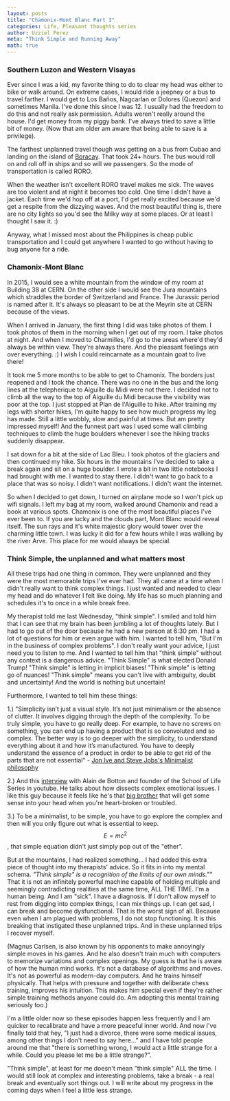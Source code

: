 ```yaml
---
layout: posts
title: "Chamonix-Mont Blanc Part I"
categories: Life, Pleasant thoughts series
author: Uzziel Perez
meta: "Think Simple and Running Away"
math: true
---
```


### Southern Luzon and Western Visayas

Ever since I was a kid, my favorite thing to do to clear my head was either to bike or walk around. On extreme cases, I would ride a jeepney or a bus to travel farther. I would get to Los Baños, Nagcarlan or Dolores (Quezon) and sometimes Manila. I've done this since I was 12. I usually had the freedom to do this and not really ask permission. Adults weren't really around the house. I'd get money from my piggy bank. I've always tried to save a little bit of money. (Now that am older am aware that being able to save is a privilege).

The farthest unplanned travel though was getting on a bus from Cubao and landing on the island of [Boracay](https://en.wikipedia.org/wiki/Boracay). That took 24+ hours. The bus would roll on and roll off in ships and so will we passengers. So the mode of transportation is called RORO.

When the weather isn't excellent RORO travel makes me sick. The waves are too violent and at night it becomes too cold. One time I didn't have a jacket. Each time we'd hop off at a port, I'd get really excited because we'd get a respite from the dizzying waves. And the most beautiful thing is, there are no city lights so you'd see the Milky way at some places. Or at least I thought I saw it. :)

Anyway, what I missed most about the Philippines is cheap public transportation and I could get anywhere I wanted to go without having to bug anyone for a ride.

### Chamonix-Mont Blanc

In 2015, I would see a white mountain from the window of my room at Building 38 at CERN. On the other side I would see the Jura mountains which straddles the border of Switzerland and France. The Jurassic period is named after it. It's always so pleasant to be at the Meyrin site at CERN because of the views.

When I arrived in January, the first thing I did was take photos of them. I took photos of them in the morning when I get out of my room. I take photos at night. And when I moved to Charmilles, I'd go to the areas where'd they'd always be within view. They're always there. And the pleasant feelings win over everything. :) I wish I could reincarnate as a mountain goat to live there!

It took me 5 more months to be able to get to Chamonix. The borders just reopened and I took the chance. There was no one in the bus and the long lines at the telepherique to Aiguille du Midi were not there. I decided not to climb all the way to the top of Aiguille du Midi because the visibility was poor at the top. I just stopped at Plan de l'Aiguille to hike. After training my legs with shorter hikes, I'm quite happy to see how much progress my leg has made. Still a little wobbly, slow and painful at times. But am pretty impressed myself! And the funnest part was I used some wall climbing techniques to climb the huge boulders whenever I see the hiking tracks suddenly disappear.

I sat down for a bit at the side of Lac Bleu. I took photos of the glaciers and then continued my hike. Six hours in the mountains I've decided to take a break again and sit on a huge boulder. I wrote a bit in two little notebooks I had brought with me. I wanted to stay there. I didn't want to go back to a place that was so noisy. I didn't want notifications. I didn't want the internet.

So when I decided to get down, I turned on airplane mode so I won't pick up wifi signals. I left my bag at my room, walked around Chamonix and read a book at various spots. Chamonix is one of the most beautiful places I've ever been to. If you are lucky and the clouds part, Mont Blanc would reveal itself. The sun rays and it's white majestic glory would tower over the charming little town. I was lucky it did for a few hours while I was walking by the river Arve. This place for me would always be special. 

### Think Simple, the unplanned and what matters most

All these trips had one thing in common. They were unplanned and they were the most memorable trips I've ever had. They all came at a time when I didn't really want to think complex things. I just wanted and needed to clear my head and do whatever I felt like doing. My life has so much planning and schedules it's to once in a while break free.

My therapist told me last Wednesday, "think simple". I smiled and told him that I can see that my brain has been jumbling a lot of thoughts lately. But I had to go out of the door because he had a new person at 6:30 pm. I had a lot of questions for him or even argue with him. I wanted to tell him, "But I'm in the business of complex problems". I don't really want your advice, I just need you to listen to me. And I wanted to tell him that "think simple" without any context is a dangerous advice. "Think Simple" is what elected Donald Trump! "Think simple" is letting in implicit biases! "Think simple" is letting go of nuances! "Think simple" means you can't live with ambiguity, doubt and uncertainty! And the world is nothing but uncertain!

Furthermore, I wanted to tell him these things:

1.) "Simplicity isn’t just a visual style. It’s not just minimalism or the absence of clutter. It involves digging through the depth of the complexity. To be truly simple, you have to go really deep. For example, to have no screws on something, you can end up having a product that is so convoluted and so complex. The better way is to go deeper with the simplicity, to understand everything about it and how it’s manufactured. You have to deeply understand the essence of a product in order to be able to get rid of the parts that are not essential" - [Jon Ive and Steve Jobs's Minimalist philosophy](https://www.smithsonianmag.com/arts-culture/how-steve-jobs-love-of-simplicity-fueled-a-design-revolution-23868877/)

2.) And this [interview](https://www.youtube.com/watch?v=KkB-kpet3eo) with Alain de Botton and founder of the School of Life Series in youtube. He talks about how dissects complex emotional issues. I like this guy because it feels like he's that [big brother](https://www.youtube.com/watch?v=7IfvTn7eF0g&t=4s) that will get some sense into your head when you're heart-broken or troubled.

3.) To be a minimalist, to be simple, you have to go explore the complex and then will you only figure out what is essential to keep. $$E=mc^2$$, that simple equation didn't just simply pop out of the "ether".

But at the mountains, I had realized something... I had added this extra piece of thought into my therapists' advice. So it fits in into my mental schema.  *"Think simple" is a recognition of the limits of our own minds.""* That it is not an infinitely powerful machine capable of holding multiple and seemingly contradicting realities at the same time, ALL THE TIME. I'm a human being. And I am "sick". I have a diagnosis. If I don't allow myself to rest from digging into complex things, I can mix things up. I can get sad, I can break and become dysfunctional. That is the worst sign of all. Because even when I am plagued with problems, I do not stop functioning. It is this breaking that instigated these unplanned trips. And in these unplanned trips I recover myself.

(Magnus Carlsen, is also known by his opponents to make annoyingly simple moves in his games. And he also doesn't train much with computers to memorize variations and complex openings. My guess is that he is aware of how the human mind works. It's not a database of algorithms and moves. It's not as powerful as modern-day computers. And he trains himself physically. That helps with pressure and together with deliberate chess training, improves his intuition. This makes him special even if they're rather simple training methods anyone could do. Am adopting this mental training seriously too.)

I'm a little older now so these episodes happen less frequently and I am quicker to recalibrate and have a more peaceful inner world. And now I've finally told that hey, "I just had a divorce, there were some medical issues, among other things I don't need to say here..." and I have told people around me that "there is something wrong, I would act a little strange for a while. Could you please let me be a little strange?".

"Think simple", at least for me doesn't mean "think simple" ALL the time. I would still look at complex and interesting problems, take a break - a real break and eventually sort things out. I will write about my progress in the coming days when I feel a little less strange.
